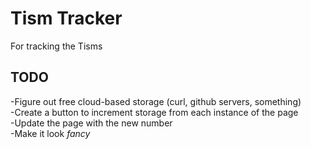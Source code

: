 # Tism Tracker
For tracking the Tisms
## TODO  
-Figure out free cloud-based storage (curl, github servers, something)  
-Create a button to increment storage from each instance of the page  
-Update the page with the new number  
-Make it look *fancy*

